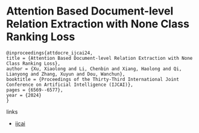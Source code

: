 # Attention Based Document-level Relation Extraction with None Class Ranking Loss

```
@inproceedings{attdocre_ijcai24,
title = {Attention Based Document-level Relation Extraction with None Class Ranking Loss},
author = {Xu, Xiaolong and Li, Chenbin and Xiang, Haolong and Qi, Lianyong and Zhang, Xuyun and Dou, Wanchun},
booktitle = {Proceedings of the Thirty-Third International Joint Conference on Artificial Intelligence (IJCAI)},
pages = {6569--6577},
year = {2024}
}
```

links
- [ijcai](https://www.ijcai.org/proceedings/2024/726)
